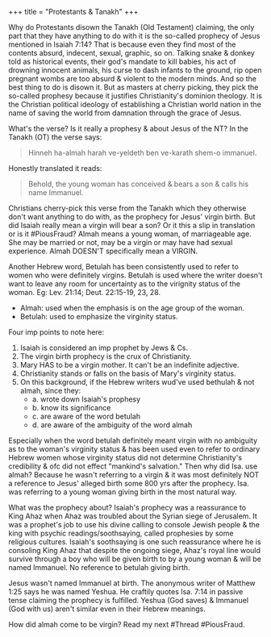 +++
title = "Protestants & Tanakh"
+++

Why do Protestants disown the Tanakh (Old Testament) claiming, the only part that they have anything to do with it is the so-called prophecy of Jesus mentioned in Isaiah 7:14? That is because even they find most of the contents absurd, indecent, sexual, graphic, so on. Talking snake & donkey told as historical events, their god's mandate to kill babies, his act of drowning innocent animals, his curse to dash infants to the ground, rip open pregnant wombs are too absurd & violent to the modern minds. And so the best thing to do is disown it. But as masters at cherry picking, they pick the so-called prophesy because it justifies Christianity's dominion theology. It is the Christian political ideology of establishing a Christian world nation in the name of saving the world from damnation through the grace of Jesus.

What's the verse? Is it really a prophesy & about Jesus of the NT? In the Tanakh (OT) the verse says: 

> Hinneh ha-almah harah ve-yeldeth ben ve-karath shem-o immanuel.

Honestly translated it reads: 

> Behold, the young woman has conceived & bears a son & calls his name Immanuel.

Christians cherry-pick this verse from the Tanakh which they otherwise don't want anything to do with, as the prophecy for Jesus' virgin birth. But did Isaiah really mean a virgin will bear a son? Or it this a slip in translation or is it #PiousFraud? Almah means a young woman, of marriageable age. She may be married or not, may be a virgin or may have had sexual experience. Almah DOESN'T specifically mean a VIRGIN.

Another Hebrew word, Betulah has been consistently used to refer to women who were definitely virgins. Betulah is used where the writer doesn't want to leave any room for uncertainty as to the virignity status of the woman. Eg: Lev. 21:14; Deut. 22:15-19, 23, 28.

- Almah: used when the emphasis is on the age group of the woman.
- Betulah: used to emphasize the virginity status.

Four imp points to note here:
1. Isaiah is considered an imp prophet by Jews & Cs.
2. The virgin birth prophecy is the crux of Christianity.
3. Mary HAS to be a virgin mother. It can't be an indefinite adjective.
4. Christianity stands or falls on the basis of Mary's virginity status.
5. On this background, if the Hebrew writers wud've used bethulah & not almah, since they:
   - a. wrote down Isaiah's prophesy
   - b. know its significance
   - c. are aware of the word betulah
   - d. are aware of the ambiguity of the word almah

Especially when the word betulah definitely meant virgin with no ambiguity as to the woman's virginity status & has been used even to refer to ordinary Hebrew women whose virginity status did not determine Christianity's credibility & ofc did not effect "mankind's salvation." Then why did Isa. use almah? Because he wasn't referring to a virgin & it was most definitely NOT a reference to Jesus' alleged birth some 800 yrs after the prophecy. Isa. was referring to a young woman giving birth in the most natural way.

What was the prophecy about? Isaiah's prophecy was a reassurance to King Ahaz when Ahaz was troubled about the Syrian siege of Jerusalem. It was a prophet's job to use his divine calling to console Jewish people & the king with psychic readings/soothsaying, called prophesies by some religious cultures. Isaiah's soothsaying is one such reassurance where he is consoling King Ahaz that despite the ongoing siege, Ahaz's royal line would survive through a boy who will be given birth to by a young woman & will be named Immanuel. No reference to betulah giving birth.

Jesus wasn't named Immanuel at birth. The anonymous writer of Matthew 1:25 says he was named Yeshua. He craftily quotes Isa. 7:14 in passive tense claiming the prophecy is fulfilled. Yeshua (God saves) & Immanuel (God with us) aren't similar even in their Hebrew meanings.

How did almah come to be virgin? Read my next #Thread #PiousFraud.